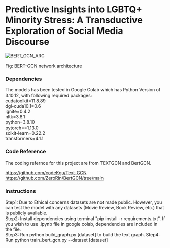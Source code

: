 
# Predictive Insights into LGBTQ+ Minority Stress: A Transductive Exploration of Social Media Discourse

![BERT_GCN_ARC](https://github.com/chapagaisa/transductive/assets/46834070/4b0b01f8-3962-4d4e-b71e-53eba6a80bab)

  Fig: BERT-GCN network architecture

  
### Dependencies
The models has been tested in Google Colab which has Python Version of 3.10.12, with following required packages: <br>
cudatoolkit=11.8.89 <br>
dgl-cuda10.1=0.6 <br>
ignite=0.4.2 <br>
nltk=3.8.1 <br>
python=3.8.10 <br>
pytorch==1.13.0 <br>
scikit-learn=0.22.2 <br>
transformers=4.1.1 <br>

### Code Reference
The coding refernce for this project are from TEXTGCN and BertGCN. 

https://github.com/codeKgu/Text-GCN        <br>
https://github.com/ZeroRin/BertGCN/tree/main


### Instructions
Step1: Due to Ethical concerns datasets are not made public. However, you can test the model with any datasets (Movie Review, Book Review, etc.) that is publicly available. <br>
Step2: Install dependencies using terminal "pip install -r requirements.txt". If you wish to use .ipynb file in google colab, dependencies are included in the file. <br>
Step3: Run python build_graph.py [dataset] to build the text graph.
Step4: Run python train_bert_gcn.py --dataset [dataset]

